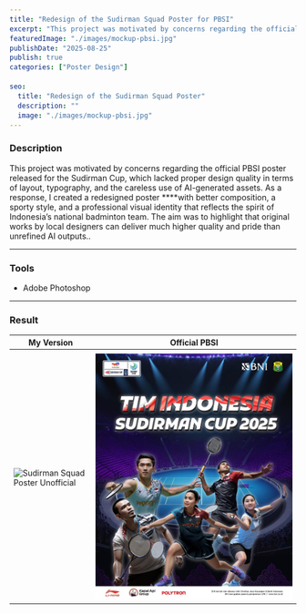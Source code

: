 ```yaml
---
title: "Redesign of the Sudirman Squad Poster for PBSI"
excerpt: "This project was motivated by concerns regarding the official PBSI poster released ..."
featuredImage: "./images/mockup-pbsi.jpg"
publishDate: "2025-08-25"
publish: true
categories: ["Poster Design"]

seo:
  title: "Redesign of the Sudirman Squad Poster"
  description: ""
  image: "./images/mockup-pbsi.jpg"
---
```


### Description
This project was motivated by concerns regarding the official PBSI poster released for the Sudirman Cup, which lacked proper design quality in terms of layout, typography, and the careless use of AI-generated assets. As a response, I created a redesigned poster ****with better composition, a sporty style, and a professional visual identity that reflects the spirit of Indonesia’s national badminton team. The aim was to highlight that original works by local designers can deliver much higher quality and pride than unrefined AI outputs..

---

### Tools
- Adobe Photoshop

---

### Result
|My Version|Official PBSI|
|----------|----------|
|          |          |
| ![Sudirman Squad Poster Unofficial](./images/poster-pbsi.png) | ![Sudirman Squad Poster Official](./images/pbsi.jpg) |